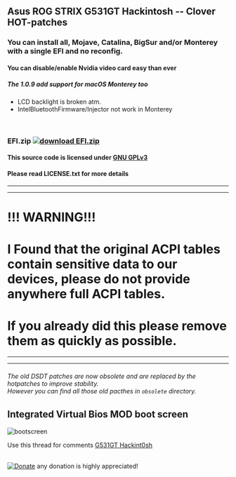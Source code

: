## Asus ROG STRIX G531GT Hackintosh -- Clover HOT-patches
### You can install all, Mojave, Catalina, BigSur and/or Monterey with a single EFI and no reconfig.
#### You can disable/enable Nvidia video card easy than ever
##### The 1.0.9 add support for macOS Monterey too
- LCD backlight is broken atm.
- IntelBluetoothFirmware/Injector not work in Monterey
<br>

### EFI.zip [![download EFI.zip](https://img.shields.io/github/downloads/serdeliuk/hackint0sh/total)](https://github.com/serdeliuk/hackint0sh/releases/download/9/EFI.zip)
#### This source code is licensed under [GNU GPLv3](https://www.gnu.org/licenses/gpl-3.0.html#preamble)
#### Please read LICENSE.txt for more details
---
---
# !!! WARNING!!!
# I Found that the original ACPI tables contain sensitive data to our devices, please do not provide anywhere full ACPI tables.
# If you already did this please remove them as quickly as possible.
---
---
###### The old DSDT patches are now obsolete and are replaced by the hotpatches to improve stability. <br> However you can find all those old pacthes in `obsolete` directory.

Integrated Virtual Bios MOD boot screen
---
![bootscreen](https://github.com/serdeliuk/hackint0sh/blob/master/bootmenu.gif)

Use this thread for comments [G531GT Hackint0sh](https://www.tonymacx86.com/threads/info-asus-rog-strix-g531gt-hackintosh-mojave-and-or-catalina-install.287480/)
<br><br>

[![Donate](https://img.shields.io/badge/Donate-PayPal-green.svg)](https://paypal.me/serdeliuk) any donation is highly appreciated!
